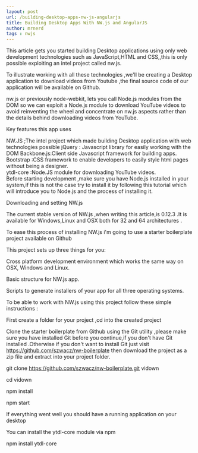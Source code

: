 ```yaml
---
layout: post
url: /building-desktop-apps-nw-js-angularjs
title: Building Desktop Apps With NW.js and AngularJS
author: mrnerd
tags : nwjs 
---
```

This article gets you started building Desktop applications using only web development technologies such as JavaScript,HTML and CSS,,this is only possible exploiting an intel project called nw.js.

To illustrate working with all these technologies ,we'll be creating a Desktop application to download videos from Youtube ,the final source code of our application will be available on Github.

nw.js or previously node-webkit, lets you call Node.js modules from the DOM so we can exploit a Node.js module to download YouTube videos to avoid reinventing the wheel and concentrate on nw.js aspects rather than the details behind downloading videos from YouTube.

Key features this app uses

NW.JS ;The intel project which made building Desktop application with web technologies possible
jQuery : Javascript library for easily working with the DOM
Backbone.js:Client side Javascript framework for building apps.  
Bootstrap :CSS framework to enable developers to easily style html pages  without being a designer.  
ytdl-core :Node.JS module for downloading YouTube videos.  
Before starting development ,make sure you have Node.js installed in your system,if this is not the case try to install it by following this tutorial which will introduce you to Node.js and the process of installing it. 

Downloading and setting NW.js 

The current stable version of NW.js ,when writing this article,is 0.12.3 .It is available for Windows,Linux and OSX both for 32 and 64 architectures .

  To ease this process of installing NW.js i'm going to use a starter boilerplate project available on Github

This project sets up three things for you:

Cross platform development environment which works the same way on OSX, Windows and Linux.

Basic structure for NW.js app.

Scripts to generate installers of your app for all three operating systems.

To be able to work with NW.js using this project follow these simple instructions :

First create a folder for your project ,cd into the created project

Clone the starter boilerplate from Github using the Git utility ,please make sure you have installed Git before you continue,if you don't have Git installed .Otherwise if you don't want to install Git just visit https://github.com/szwacz/nw-boilerplate  then download the project as a zip file and extract into your project folder.

git clone https://github.com/szwacz/nw-boilerplate.git vidown

 cd vidown

npm install

npm start 

If everything went well you should have a running application on your desktop 

You can install the ytdl-core module via npm

npm install ytdl-core 

 


